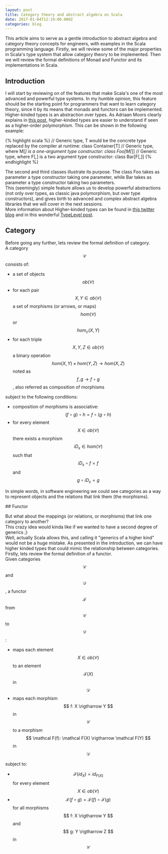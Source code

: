 ```yaml
---
layout: post
title: Category theory and abstract algebra on Scala
date: 2017-01-04T12:19:00.000Z
categories: blog
---
```


This article aims to serve as a gentle introduction to abstract algebra and category theory concepts for engineers, with examples in the Scala programming language. Firstly, we will review some of the major properties in Scala's type system that allow category theory to be implemented. Then we will review the formal definitions of Monad and Functor and its implementations in Scala.<br>

## Introduction

I will start by reviewing on of the features that make Scala's one of the most advanced and powerful type systems. In my humble opinion, this feature should be the starting point for programmers that want to learn category theory, since it by its means that monads and functors can be implemented.<br>
Higher-kinded types is an abstraction over types. As Adriaan Moors clearly explains in [this post][SO01], higher-kinded types are easier to understand if seen as a higher-order polymorphism. This can be shown in the following example:


{% highlight scala %}
// Generic type, T would be the concrete type replaced by the compiler at runtime:
class Container[T] 
// Generic type, where M[_] is a one-argument type constructor:
class Foo[M[_]]
// Generic type, where F[_,_] is a two argument type constructor:
class Bar[F[_,_]]
{% endhighlight %} 

The second and third classes illustrate its purpose. The class Foo takes as parameter a type constructor taking one parameter, while Bar takes as parameter a type constructor taking two parameters.
<br>
This (seemingly) simple feature allows us to develop powerful abstractions (not only over types, as classic java polymorphism, but over type constructors), and gives birth to advanced and complex abstract algebra libraries that we will cover in the next sessions.
<br>
More information about Higher-kinded types can be found in [this twitter blog][TW01] and in this wonderful [TypeLevel post][TY01].

[SO01]: http://stackoverflow.com/a/6427289/5089400
[TW01]: https://twitter.github.io/scala_school/advanced-types.html#higher
[TY01]: http://typelevel.org/blog/2016/08/21/hkts-moving-forward.html

## Category

Before going any further, lets review the formal definition of category.
<br>
A category  $$ \mathcal C $$ consists of:
<br>

- a set of objects $$ ob(\mathcal C) $$
- for each pair $$ X,Y \in ob(\mathcal C) $$ a set of morphisms (or arrows, or maps) $$ hom(\mathcal C) $$ or $$ hom_c(X,Y) $$
- for each triple $$ X,Y,Z \in ob(\mathcal C)$$ a binary operation $$ hom(X,Y) \times hom(Y,Z) \rightarrow hom(X,Z) $$ noted as $$ f,g \rightarrow f \circ g $$, also referred as composition of morphisms

subject to the following conditions:


* composition of morphisms is associative: $$ (f \circ g) \circ h = f \circ (g \circ h) $$
* for every element $$ X \in ob(\mathcal C) $$ there exists a morphism $$ iD_x \in hom(\mathcal C) $$ such that $$ iD_x \circ f = f $$ and $$ g \circ iD_x = g $$

In simple words, in software engineering we could see categories as a way to represent objects and the relations that link them (the morphisms).

## Functor

But what about the mappings (or relations, or morphisms) that link one category to another?
<br>
This crazy idea would kinda like if we wanted to have a second degree of generics ;)
<br>
Well, actually Scala allows this, and calling it "generics of a higher kind" would not be a huge mistake. As presented in the introduction, we can have higher kinded types that could mimic the relationship between categories.
<br>
Firstly, lets review the formal definition of a functor.
<br>
Given categories $$ \mathcal C $$ and $$ \mathcal D $$, a functor $$ \mathcal F $$ from $$ \mathcal C $$ to $$ \mathcal D $$:

* maps each element $$ X \in ob(\mathcal C) $$ to an element $$ \mathcal F(X) $$ in $$ \mathcal D $$
* maps each morphism $$ f: X \rigtharrow Y $$ in $$ \mathcal C $$ to a morphism $$ \mathcal F(f): \mathcal F(X) \rigtharrow \mathcal F(Y) $$ in $$ \mathcal D $$

subject to:

* $$ \mathcal F(id_X) = id_{F(X)} $$ for every element $$ X \in ob(\mathcal C) $$
* $$ \mathcal F(f \circ g) = \mathcal F(f)  \circ \mathcal F(g) $$ for all morphisms $$ f: X \rigtharrow Y $$ and $$ g: Y \rigtharrow Z $$ in $$ \mathcal C $$
